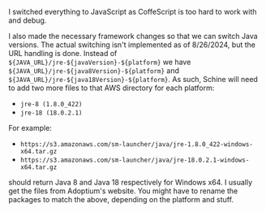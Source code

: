 I switched everything to JavaScript as CoffeScript is too hard to work with and debug.

I also made the necessary framework changes so that we can switch Java versions.
The actual switching isn't implemented as of 8/26/2024, but the URL handling is done.
Instead of `${JAVA_URL}/jre-${javaVersion}-${platform}`
we have `${JAVA_URL}/jre-${java8Version}-${platform}`
and `${JAVA_URL}/jre-${java18Version}-${platform}`.
As such, Schine will need to add two more files to that AWS directory for each platform:
- `jre-8 (1.8.0_422)`
- `jre-18 (18.0.2.1)`

For example:
- `https://s3.amazonaws.com/sm-launcher/java/jre-1.8.0_422-windows-x64.tar.gz`
- `https://s3.amazonaws.com/sm-launcher/java/jre-18.0.2.1-windows-x64.tar.gz`

should return Java 8 and Java 18 respectively for Windows x64. I usually get the files from Adoptium's website.
You might have to rename the packages to match the above, depending on the platform and stuff.